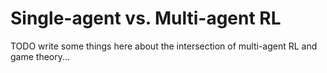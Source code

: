 # Single-agent vs. Multi-agent RL

TODO write some things here about the intersection of multi-agent RL and game theory...
